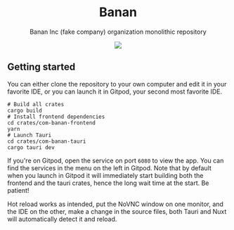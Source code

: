 <div align="center">
<h1>Banan</h1>
<p>Banan Inc (fake company) organization monolithic repository</p>
<a href="https://gitpod.io/#https://github.com/how-do-you/banan"><img src="https://img.shields.io/badge/gitpod.io-launch-blue"></a>
</div>

## Getting started

You can either clone the repository to your own computer and edit it in your favorite IDE, or you can launch it in
Gitpod, your second most favorite IDE.

```shell
# Build all crates
cargo build
# Install frontend dependencies
cd crates/com-banan-frontend
yarn
# Launch Tauri
cd crates/com-banan-tauri
cargo tauri dev
```

If you're on Gitpod, open the service on port `6080` to view the app. You can find the services in the menu on the left in
Gitpod. Note that by default when you launch in Gitpod it will immediately start building both the frontend and the
tauri crates, hence the long wait time at the start. Be patient!

Hot reload works as intended, put the NoVNC window on one monitor, and the IDE on the other, make a change in the source
files, both Tauri and Nuxt will automatically detect it and reload.
